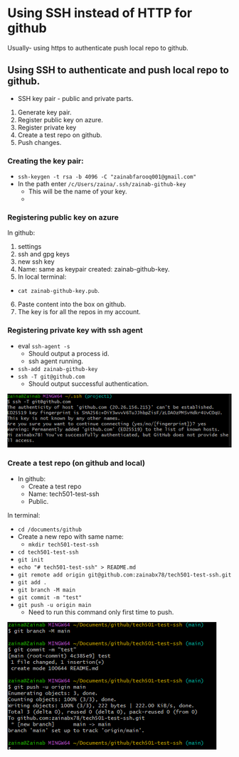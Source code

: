 # Using SSH instead of HTTP for github



Usually- using https to authenticate push local repo to github.

## Using SSH to authenticate and push local repo to github.

- SSH key pair - public and private parts.

1. Generate key pair.
2. Register public key on azure.
3. Register private key
4. Create a test repo on github.
5. Push changes. 

### Creating the key pair:
- `ssh-keygen -t rsa -b 4096 -C "zainabfarooq001@gmail.com"`
- In the path enter `/c/Users/zaina/.ssh/zainab-github-key`
  - This will be the name of your key.
  - 
### Registering public key on azure

In github:
1. settings
2. ssh and gpg keys
3. new ssh key
4. Name: same as keypair created: zainab-github-key.
5. In local terminal: 
  - `cat zainab-github-key.pub`.
6. Paste content into the box on github.
7. The key is for all the repos in my account.

### Registering private key with ssh agent

- eval `ssh-agent -s`
  - Should output a process id.
  - ssh agent running.
- `ssh-add zainab-github-key`
- `ssh -T git@github.com`
  - Should output successful authentication.

![alt text](<Images/Screenshot 2025-02-04 151456.png>)

### Create a test repo (on github and local)

- In github:
  - Create a test repo
  - Name: tech501-test-ssh
  - Public.

In terminal:
- `cd /documents/github`
- Create a new repo with same name:
  - `mkdir tech501-test-ssh`
- `cd tech501-test-ssh`
- `git init`
- `echo "# tech501-test-ssh" > README.md`
- `git remote add origin git@github.com:zainabx78/tech501-test-ssh.git`
- `git add .`
- `git branch -M main`
- `git commit -m "test"`
- `git push -u origin main`
  - Need to run this command only first time to push. 
  
![alt text](<Images/Screenshot 2025-02-04 155022.png>)